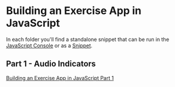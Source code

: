 # Building an Exercise App in JavaScript

In each folder you'll find a standalone snippet that can be run in the [JavaScript Console](https://developer.chrome.com/docs/devtools/console/javascript/) or as a [Snippet](https://developer.chrome.com/docs/devtools/javascript/snippets/).

## Part 1 - Audio Indicators
[Building an Exercise App in JavaScript Part 1](https://www.dgendill.com/posts/programming/2021-12-10-building-an-exercise-app-in-javascript-part1)